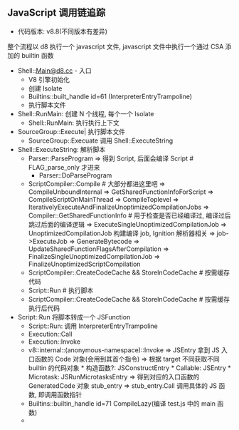 ## JavaScript 调用链追踪
* 代码版本: v8.8(不同版本有差异)

整个流程以 d8 执行一个 javascript 文件, javascript 文件中执行一个通过 CSA 添加的 builtin 函数

* Shell::Main@d8.cc - 入口
    * V8 引擎初始化
    * 创建 Isolate
    * Builtins::built_handle id=61 (InterpreterEntryTrampoline)
    * 执行脚本文件
* Shell::RunMain: 创建 N 个线程, 每个一个 Isolate
    * Shell::RunMain: 执行执行上下文
* SourceGroup::Execute| 执行脚本文件
    * SourceGroup::Execuate 调用 Shell::ExecuteString
* Shell::ExecuteString: 解析脚本
    * Parser::ParseProgram => 得到 Script, 后面会编译 Script  # FLAG_parse_only 才进来
        * Parser::DoParseProgram
    * ScriptCompiler::Compile # 大部分都进这里吧
      => CompileUnboundInternal
        => GetSharedFunctionInfoForScript
          => CompileScriptOnMainThread
            => CompileToplevel
              => IterativelyExecuteAndFinalizeUnoptimizedCompilationJobs
                => Compiler::GetSharedFunctionInfo # 用于检查是否已经编译过, 编译过后跳过后面的编译逻辑
                => ExecuteSingleUnoptimizedCompilationJob
                  => UnoptimizedCompilationJob 构建编译 job, Ignition 解析器相关
                  => job->ExecuteJob
                    => GenerateBytecode
                => UpdateSharedFunctionFlagsAfterCompilation
                => FinalizeSingleUnoptimizedCompilationJob
              => FinalizeUnoptimizedScriptCompilation
    * ScriptCompiler::CreateCodeCache && StoreInCodeCache # 按需缓存代码
    * Script::Run # 执行脚本
    * ScriptCompiler::CreateCodeCache && StoreInCodeCache # 按需缓存执行后代码
* Script::Run 将脚本转成一个 JSFunction
    * Script::Run: 调用 InterpreterEntryTrampoline
    * Execution::Call
    * Execution::Invoke
    * v8::internal::(anonymous-namespace)::Invoke
      => JSEntry 拿到 JS 入口函数的 Code 对象(会用到其首个指令)
        => 根据 target 不同获取不同 builtin 的代码对象
          * 构造函数?: JSConstructEntry
          * Callable: JSEntry
          * Microtask: JSRunMicrotasksEntry
      => 得到对应的入口函数的 GeneratedCode 对象 stub_entry
        => stub_entry.Call 调用具体的 JS 函数, 即调用函数指针
    * Builtins::builtin_handle id=71 CompileLazy(编译 test.js 中的 main 函数)
    * 
